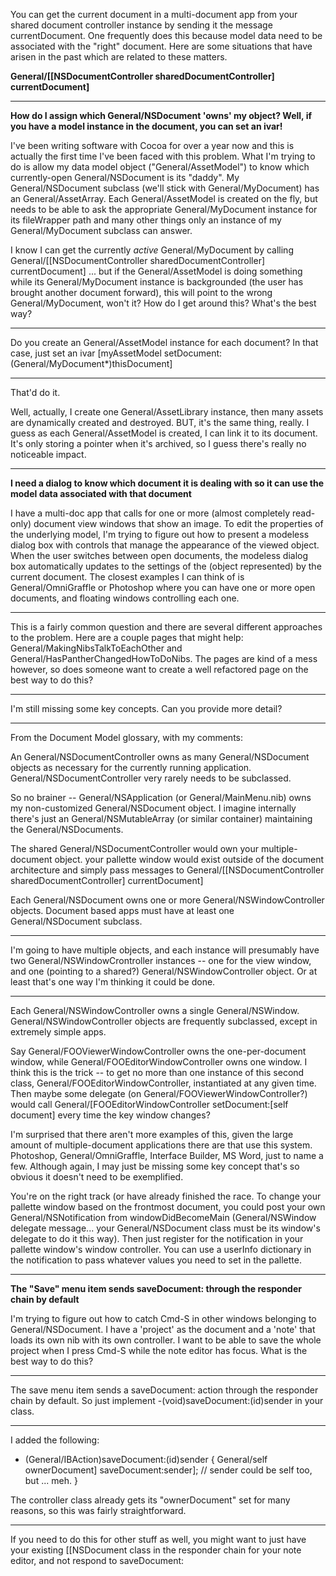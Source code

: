 You can get the current document in a multi-document app from your shared document controller instance by sending it the message     currentDocument. One frequently does this because model data need to be associated with the "right" document. Here are some situations that have arisen in the past which are related to these matters.

**General/[[NSDocumentController sharedDocumentController] currentDocument]**

----

**How do I assign which General/NSDocument 'owns' my object? Well, if you have a model instance in the document, you can set an ivar!**

I've been writing software with Cocoa for over a year now and this is actually the first time I've been faced with this problem. What I'm trying to do is allow my data model object ("General/AssetModel")  to know which currently-open General/NSDocument is its "daddy". My General/NSDocument subclass (we'll stick with General/MyDocument) has an General/AssetArray. Each General/AssetModel is created on the fly, but needs to be able to ask the appropriate General/MyDocument instance for its fileWrapper path and many other things only an instance of my General/MyDocument subclass can answer.

I know I can get the currently *active* General/MyDocument by calling General/[[NSDocumentController sharedDocumentController] currentDocument] ... but if the General/AssetModel is doing something while its General/MyDocument instance is backgrounded (the user has brought another document forward), this will point to the wrong General/MyDocument, won't it? How do I get around this? What's the best way?

----

Do you create an General/AssetModel instance for each document? In that case, just set an ivar     [myAssetModel setDocument:(General/MyDocument*)thisDocument]

----

That'd do it. 

Well, actually, I create one General/AssetLibrary instance, then many assets are dynamically created and destroyed. BUT, it's the same thing, really. I guess as each General/AssetModel is created, I can link it to its document. It's only storing a pointer when it's archived, so I guess there's really no noticeable impact.

----

**I need a dialog to know which document it is dealing with so it can use the model data associated with that document**

I have a multi-doc app that calls for one or more (almost completely read-only) document view windows that show an image.  To edit the properties of the underlying model, I'm trying to figure out how to present a modeless dialog box with controls that manage the appearance of the viewed object.  When the user switches between open documents, the modeless dialog box automatically updates to the settings of the (object represented) by the current document.  The closest examples I can think of is General/OmniGraffle or Photoshop where you can have one or more open documents, and floating windows controlling each one. 

----

This is a fairly common question and there are several different approaches to the problem. Here are a couple pages that might help: General/MakingNibsTalkToEachOther and General/HasPantherChangedHowToDoNibs. The pages are kind of a mess however, so does someone want to create a well refactored page on the best way to do this?

---- 

I'm still missing some key concepts. Can you provide more detail?

----

From the Document Model glossary, with my comments:

An General/NSDocumentController owns as many General/NSDocument objects as necessary for the currently running application.  General/NSDocumentController very rarely needs to be subclassed.

So no brainer -- General/NSApplication (or General/MainMenu.nib) owns my non-customized General/NSDocument object.  I imagine internally there's just an General/NSMutableArray (or similar container) maintaining the General/NSDocuments.

The shared General/NSDocumentController would own your multiple-document object. your pallette window would exist outside of the document architecture and simply pass messages to     General/[[NSDocumentController sharedDocumentController] currentDocument]

Each General/NSDocument owns one or more General/NSWindowController objects.  Document based apps must have at least one General/NSDocument subclass.

----

I'm going to have multiple objects, and each instance will presumably have two General/NSWindowCrontroller instances -- one for the view window, and one (pointing to a shared?) General/NSWindowController object.  Or at least that's one way I'm thinking it could be done.

----

Each General/NSWindowController owns a single General/NSWindow.  General/NSWindowController objects are frequently subclassed, except in extremely simple apps.

Say General/FOOViewerWindowController owns the one-per-document window, while General/FOOEditorWindowController owns one window.  I think this is the trick -- to get no more than one instance of this second class, General/FOOEditorWindowController, instantiated at any given time.  Then maybe some delegate (on General/FOOViewerWindowController?) would call General/[FOOEditorWindowController setDocument:[self document] every time the key window changes?

I'm surprised that there aren't more examples of this, given the large amount of multiple-document applications there are that use this system.  Photoshop, General/OmniGraffle, Interface Builder, MS Word, just to name a few.  Although again, I may just be missing some key concept that's so obvious it doesn't need to be exemplified. 

You're on the right track (or have already finished the race. To change your pallette window based on the frontmost document, you could post your own General/NSNotification from     windowDidBecomeMain (General/NSWindow delegate message... your General/NSDocument class must be its window's delegate to do it this way). Then just register for the notification in your pallette window's window controller. You can use a     userInfo dictionary in the notification to pass whatever values you need to set in the pallette.

----

**The "Save" menu item sends saveDocument: through the responder chain by default**

I'm trying to figure out how to catch Cmd-S in other windows belonging to General/NSDocument. I have a 'project' as the document and a 'note' that loads its own nib with its own controller. I want to be able to save the whole project when I press Cmd-S while the note editor has focus. What is the best way to do this?

----

The save menu item sends a     saveDocument: action through the responder chain by default. So just implement     -(void)saveDocument:(id)sender in your class.

----

I added the following:

    

- (General/IBAction)saveDocument:(id)sender
{
  General/self ownerDocument] saveDocument:sender]; // sender could be self too, but ... meh.
}



The controller class already gets its "ownerDocument" set for many reasons, so this was fairly straightforward.

----

If you need to do this for other stuff as well, you might want to just have your existing [[NSDocument class in the responder chain for your note editor, and not respond to saveDocument: